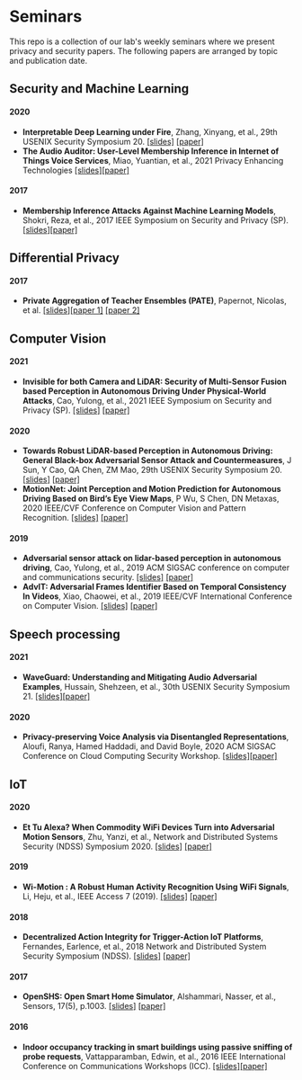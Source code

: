# Seminars
This repo is a collection of our lab's weekly seminars where we present privacy and security papers.
The following papers are arranged by topic and publication date.

## Security and Machine Learning

#### 2020 
* **Interpretable Deep Learning under Fire**, Zhang, Xinyang, et al., 29th USENIX Security Symposium 20. [[slides]](https://github.com/apss-lab/seminars/blob/main/presentations/zhang_InterpretableDeepLearning_2020.pdf) [[paper]](https://www.usenix.org/conference/usenixsecurity20/presentation/zhang-xinyang)
* **The Audio Auditor: User-Level Membership Inference in Internet of Things Voice Services**, Miao, Yuantian, et al., 2021  Privacy Enhancing Technologies [[slides]](https://github.com/apss-lab/seminars/blob/main/presentations/Miao_audioauditor_2020.pdf)[[paper]](https://arxiv.org/abs/1905.07082)

#### 2017
* **Membership Inference Attacks Against Machine Learning Models**, Shokri, Reza, et al., 2017 IEEE Symposium on Security and Privacy (SP). [[slides]](https://github.com/apss-lab/seminars/blob/main/presentations/Shokri_membershipattack_2017.pdf)[[paper]](https://ieeexplore.ieee.org/document/7958568)


## Differential Privacy
#### 2017 
* **Private Aggregation of Teacher Ensembles (PATE)**, Papernot, Nicolas, et al. [[slides]](https://github.com/apss-lab/seminars/blob/main/presentations/Papernot_pate_2017.pdf)[[paper 1]](https://arxiv.org/pdf/1610.05755.pdf) [[paper 2]](https://openreview.net/pdf?id=rkZB1XbRZ)

## Computer Vision

#### 2021 

* **Invisible for both Camera and LiDAR: Security of Multi-Sensor Fusion based Perception in Autonomous Driving Under Physical-World Attacks**, Cao, Yulong, et al., 2021 IEEE Symposium on Security and Privacy (SP). [[slides]](https://github.com/apss-lab/seminars/blob/main/presentations/Fang_InvisibleCamLIDAR_2021.pdf) [[paper]](https://arxiv.org/abs/2106.09249)

#### 2020
* **Towards Robust LiDAR-based Perception in Autonomous Driving: General Black-box Adversarial Sensor Attack and Countermeasures**, J Sun, Y Cao, QA Chen, ZM Mao, 29th USENIX Security Symposium 20.  [[slides]](https://github.com/apss-lab/seminars/blob/main/presentations/Sun_TowardsRobustLIDAR_2020.pdf) [[paper]](https://www.usenix.org/conference/usenixsecurity20/presentation/sun)
* **MotionNet: Joint Perception and Motion Prediction for Autonomous Driving Based on Bird’s Eye View Maps**, P Wu, S Chen, DN Metaxas, 2020 IEEE/CVF Conference on Computer Vision and Pattern Recognition. [[slides]](https://github.com/apss-lab/seminars/blob/main/presentations/Wu_MotionNet_2020.pdf) [[paper]](https://openaccess.thecvf.com/content_CVPR_2020/papers/Wu_MotionNet_Joint_Perception_and_Motion_Prediction_for_Autonomous_Driving_Based_CVPR_2020_paper.pdf)

#### 2019
* **Adversarial sensor attack on lidar-based perception in autonomous driving**, Cao, Yulong, et al., 2019 ACM SIGSAC conference on computer and communications security. [[slides]](https://github.com/apss-lab/seminars/blob/main/presentations/Cao_AdvSensAtt_2019.pdf) [[paper]](https://dl.acm.org/doi/pdf/10.1145/3319535.3339815)
* **AdvIT: Adversarial Frames Identifier Based on Temporal Consistency In Videos**, Xiao, Chaowei, et al., 2019 IEEE/CVF International Conference on Computer Vision. [[slides]](https://github.com/apss-lab/seminars/blob/main/presentations/Xiao_AdvIT_2019.pdf) [[paper]](https://openaccess.thecvf.com/content_ICCV_2019/papers/Xiao_AdvIT_Adversarial_Frames_Identifier_Based_on_Temporal_Consistency_in_Videos_ICCV_2019_paper.pdf)


## Speech processing
#### 2021
* **WaveGuard: Understanding and Mitigating Audio Adversarial Examples**, Hussain, Shehzeen, et al., 30th USENIX Security Symposium 21. [[slides]](https://github.com/apss-lab/seminars/blob/main/presentations/Hussein_waveguard_2021.pdf)[[paper]](https://www.usenix.org/system/files/sec21fall-hussain.pdf)

#### 2020
* **Privacy-preserving Voice Analysis via Disentangled Representations**, Aloufi, Ranya, Hamed Haddadi, and David Boyle,  2020 ACM SIGSAC Conference on Cloud Computing Security Workshop. [[slides]](https://github.com/apss-lab/seminars/blob/main/presentations/Fernandes_voicedisantenglement_2020.pdf)[[paper]](https://dl.acm.org/doi/10.1145/3411495.3421355)

## IoT
#### 2020 
* **Et Tu Alexa? When Commodity WiFi Devices Turn into Adversarial Motion Sensors**, Zhu, Yanzi, et al., Network and Distributed Systems Security (NDSS) Symposium 2020. [[slides]](https://github.com/apss-lab/seminars/blob/main/presentations/Zhu_etualexa_2020.pdf) [[paper]](https://www.ndss-symposium.org/ndss-paper/et-tu-alexa-when-commodity-wifi-devices-turn-into-adversarial-motion-sensors/)
#### 2019
* **Wi-Motion : A Robust Human Activity Recognition Using WiFi Signals**, Li, Heju, et al., IEEE Access 7 (2019). [[slides]](https://github.com/apss-lab/seminars/blob/main/presentations/Li_wimotion_2019.pdf)
[[paper]](https://ieeexplore.ieee.org/document/8873550)
#### 2018
* **Decentralized Action Integrity for Trigger-Action IoT Platforms**, Fernandes, Earlence, et al., 2018 Network and Distributed System Security Symposium (NDSS). [[slides]](https://github.com/apss-lab/seminars/blob/main/presentations/Fernandes_actionintegrity_2018.pdf) [[paper]](https://par.nsf.gov/servlets/purl/10067372#:~:text=We%20introduce%20Decentralized%20Action%20Integrity,set%20of%20trigger%2Daction%20rules.) 
#### 2017
* **OpenSHS: Open Smart Home Simulator**, Alshammari, Nasser, et al., Sensors, 17(5), p.1003. [[slides]](https://github.com/apss-lab/seminars/blob/main/presentations/Alshammari_opensh_2017.pdf) [[paper]](mdpi.com/1424-8220/17/5/1003/htm)
#### 2016
* **Indoor occupancy tracking in smart buildings using passive sniffing of probe requests**, Vattapparamban, Edwin, et al., 2016 IEEE International Conference on Communications Workshops (ICC). [[slides]](https://github.com/apss-lab/seminars/blob/main/presentations/Vattapparamban_indooroccupancytracking_2016.pdf)[[paper]](https://ieeexplore.ieee.org/document/7503761)

